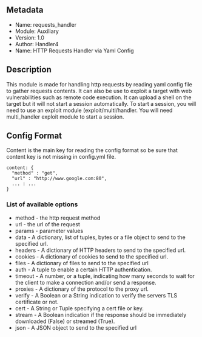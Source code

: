 ## Metadata
- Name: requests_handler
- Module: Auxiliary
- Version: 1.0
- Author: Handler4
- Name: HTTP Requests Handler via Yaml Config

## Description
This module is made for handling http requests by reading yaml config file to gather requests contents. It can also be use to exploit a target with web vulnerabilities such as remote code execution. It can upload a shell on the target but it will not start a session automatically. To start a session, you will need to use an exploit module (exploit/multi/handler. You will need multi_handler exploit module to start a session.

## Config Format
Content is the main key for reading the config format so be sure that content key is not missing in config.yml file.
```
content: {
  "method" : "get",
  "url" : "http://www.google.com:80",
  ... : ...
}
```
### List of available options
- method - the http request method
- url - the url of the request
- params - parameter values
- data - A dictionary, list of tuples, bytes or a file object to send to the specified url.
- headers - A dictionary of HTTP headers to send to the specified url.
- cookies - A dictionary of cookies to send to the specified url.
- files - A dictionary of files to send to the specified url
- auth - A tuple to enable a certain HTTP authentication.
- timeout - A number, or a tuple, indicating how many seconds to wait for the client to make a connection and/or send a response.
- proxies - A dictionary of the protocol to the proxy url.
- verify - A Boolean or a String indication to verify the servers TLS certificate or not.
- cert - A String or Tuple specifying a cert file or key.
- stream - A Boolean indication if the response should be immediately downloaded (False) or streamed (True).
- json - A JSON object to send to the specified url
